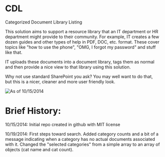 CDL
===

Categorized Document Library Listing

This solution aims to support a resource library that an IT department or HR department might provide to their community.  For example, IT creates a few dozen guides and other types of help in PDF, DOC, etc. format.  These cover topics like "how to use the phone", "OMG, I forgot my password" and stuff like that.  

IT uploads these documents into a document library, tags them as normal and then provide a nice view to that library using this solution.

Why not use standard SharePoint you ask?  You may well want to do that, but this is a nicer, cleaner and more user friendly look.

![As of 10/15/2014](http://goo.gl/QK8xFZ)

Brief History:
==============
10/15/2014: Initial repo created in github with MIT license

10/19/2014: First steps toward search.  Added category counts and a bit of a message indicating when a category has no actual documents associated with it.  Changed the "selected categories" from a simple array to an array of objects (cat name and cat count).

